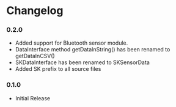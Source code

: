 # Changelog

### 0.2.0
  - Added support for Bluetooth sensor module.
  - DataInterface method getDataInString() has been renamed to getDataInCSV()
  - SKDataInterface has been renamed to SKSensorData
  - Added SK prefix to all source files

### 0.1.0
  - Initial Release
